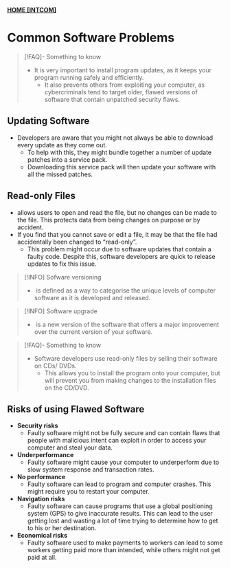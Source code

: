 **[HOME [INTCOM]](INTCOM11#^MIDCH13)**

# Common Software Problems
>[!FAQ]- Something to know
>- It is very important to install program updates, as it keeps your program running safely and efficiently.
>	- It also prevents others from exploiting your computer, as cybercriminals tend to target older, flawed versions of software that contain unpatched security flaws.

## Updating Software
- Developers are aware that you might not always be able to download every update as they come out.
	- To help with this, they might bundle together a number of update patches into a service pack.
	- Downloading this service pack will then update your software with all the missed patches.

## Read-only Files
- allows users to open and read the file, but no changes can be made to the file. This protects data from being changes on purpose or by accident.
- If you find that you cannot save or edit a file, it may be that the file had accidentally been changed to “read-only”. 
	- This problem might occur due to software updates that contain a faulty code. Despite this, software developers are quick to release updates to fix this issue.

>[!INFO] Sofware versioning
>-  is defined as a way to categorise the unique levels of computer software as it is developed and released.

>[!INFO] Software upgrade
>-  is a new version of the software that offers a major improvement over the current version of your software.

>[!FAQ]- Something to know
>- Software developers use read-only files by selling their software on CDs/ DVDs. 
>	- This allows you to install the program onto your computer, but will prevent you from making changes to the installation files on the CD/DVD.

## Risks of using Flawed Software
- **Security risks**
	- Faulty software might not be fully secure and can contain flaws that people with malicious intent can exploit in order to access your computer and steal your data.
- **Underperformance**
	- Faulty software might cause your computer to underperform due to slow system response and transaction rates.
- **No performance**
	- Faulty software can lead to program and computer crashes. This might require you to restart your computer.
- **Navigation risks**
	- Faulty software can cause programs that use a global positioning system (GPS) to give inaccurate results. This can lead to the user getting lost and wasting a lot of time trying to determine how to get to his or her destination.
- **Economical risks**
	- Faulty software used to make payments to workers can lead to some workers getting paid more than intended, while others might not get paid at all.